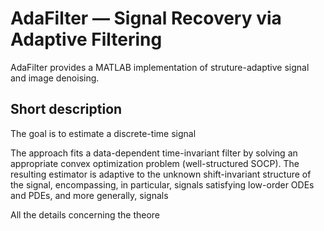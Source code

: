 # AdaFilter — Signal Recovery via Adaptive Filtering

AdaFilter provides a MATLAB implementation of struture-adaptive signal and image denoising.

## Short description

The goal is to estimate a discrete-time signal 

The approach fits a data-dependent time-invariant filter by solving an appropriate convex optimization problem (well-structured SOCP).
The resulting estimator is adaptive to the unknown shift-invariant structure of the signal, encompassing, in particular, signals satisfying low-order ODEs and PDEs, and more generally, signals 

All the details concerning the theore
